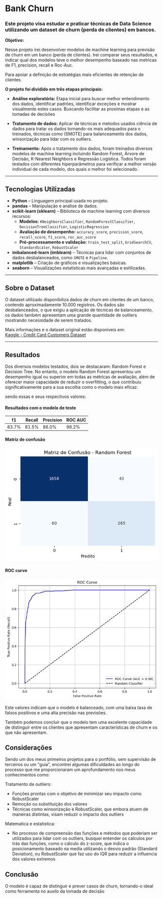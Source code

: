 # Bank Churn
### Este projeto visa estudar e praticar técnicas de Data Science utilizando um dataset de churn (perda de clientes) em bancos.

**Objetivo:**

Nesse projeto irei desenvolver modelos de machine learning para previsão de churn em um banco (perda de clientes). Irei comparar seus resultados, e indicar qual dos modelos teve o melhor desempenho baseado nas metricas de F1, precision, recall e Roc-Auc.

Para apoiar a definição de estratégias mais eficientes de retenção de clientes.

**O projeto foi dividido em três etapas principais:**

- **Análise exploratória:** Etapa inicial para buscar melhor entendimento dos dados, identificar padrões, identificar exceções e mostrar visualmente estes casos. Buscando facilitar as proximas etapas e as tomadas de decisões
  
- **Tratamento de dados:** Aplicar de técnicas e metodos usados ciência de dados para tratar os dados tornando-os mais adequados para o treinados, técnicas como (SMOTE) para balanceamento dos dados, winsorização para lidar com os outliers.
  
- **Treinamento:** Após o tratamento dos dados, foram treinados diversos modelos de machine learning incluindo Random Forest, Árvore de Decisão, K-Nearest Neighbors e Regressão Logística. Todos foram testados com diferentes hiperparâmetros para verificar a melhor versão individual de cada modelo, dos quais o melhor foi selecionado.

---

## Tecnologias Utilizadas

- **Python** – Linguagem principal usada no projeto.
- **pandas** – Manipulação e análise de dados.
- **scikit-learn (sklearn)** – Biblioteca de machine learning com diversos recursos:
  - **Modelos:** `KNeighborsClassifier`, `RandomForestClassifier`, `DecisionTreeClassifier`, `LogisticRegression`
  - **Avaliação de desempenho:** `accuracy_score`, `precision_score`, `recall_score`, `f1_score`, `roc_auc_score`
  - **Pré-processamento e validação:** `train_test_split`, `GridSearchCV`, `StandardScaler`, `RobustScaler`
- **imbalanced-learn (imblearn)** – Técnicas para lidar com conjuntos de dados desbalanceados, como `SMOTE` e `Pipeline`.
- **matplotlib** – Criação de gráficos e visualizações básicas.
- **seaborn** – Visualizações estatísticas mais avançadas e estilizadas.

---

## Sobre o Dataset

O dataset utilizado disponibiliza dados de churn em clientes de um banco, contendo aproximadamente 10.000 registros.
Os dados são desbalanceados, o que exigiu a aplicação de técnicas de balanceamento, os dados também apresentam uma grande quantidade de outliers mostrando necessidade de serem tratados.

Mais informações e o dataset original estão disponíveis em:  
[Kaggle - Credit Card Customers Dataset](https://www.kaggle.com/datasets/sakshigoyal7/credit-card-customers)

---

## Resultados

Dos diversos modelos testados, dois se destacaram: Random Forest e Decision Tree. No entanto, o modelo Random Forest apresentou um desempenho igual ou superior em todas as métricas de avaliação, além de oferecer maior capacidade de reduzir o overfitting, o que contribuiu significativamente para a sua escolha como o modelo mais eficaz.

sendo essas e seus respectivos valores:

#### Resultados com o modelo de teste
|  f1   |  Recall  |  Precision  |  ROC AUC  |
|-------|----------|-------------|-----------|
| 83.7% | 81.5%    | 86.0%       | 98.2%     |

#### Matriz de confusão
![alt text](img/matriz.png)

#### ROC curve
![alt text](img/roc.png)

Este valores indicam que o modelo é balanceado, com uma baixa taxa de falsos positivos e uma alta precisão nas previsões.

Também podemos concluir que o modelo tem uma excelente capacidade de distinguir entre os clientes que apresentam características de churn e os que não apresentam.


## Considerações

Sendo um dos meus primeiros projetos para o portfólio, sem supervisão de terceiros ou um "guia", encontrei algumas dificuldades ao longo do processo que me proporcionaram um aprofundamento nos meus conhecimentos como:

Tratamento de outliers:
- Funções prontas com o objetivo de minimizar seu impacto como RobustScaler
- Remoção ou substituição dos valores 
- Técnicas como winsorização e RobustScaler, que embora atuem de maneiras distintas, visam reduzir o impacto dos outliers

Matematica e estatistica:
- No processo de compreensão das funções e métodos que poderiam ser utilizados para lidar com os outliers, busquei entender os calculos por trás das funções, como o cálculo do z-score, que indica o posicionamento baseado na media utilizando o desvio padrão (Standard Deviation), ou RobustScaler que faz uso do IQR para reduzir a influencia dos valores extremos


## Conclusão
O modelo é capaz de distinguir e prever casos de churn, tornando-o ideal como ferramenta no auxilo da tomada de decisão
